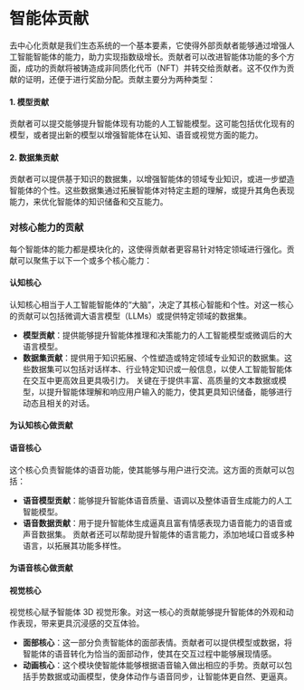 # 智能体贡献

去中心化贡献是我们生态系统的一个基本要素，它使得外部贡献者能够通过增强人工智能智能体的能力，助力实现指数级增长。贡献者可以改进智能体功能的多个方面，成功的贡献将被铸造成非同质化代币（NFT）并转交给贡献者。这不仅作为贡献的证明，还便于进行奖励分配。贡献主要分为两种类型：

#### 1. 模型贡献

贡献者可以提交能够提升智能体现有功能的人工智能模型。这可能包括优化现有的模型，或者提出新的模型以增强智能体在认知、语音或视觉方面的能力。

#### 2. 数据集贡献

贡献者可以提供基于知识的数据集，以增强智能体的领域专业知识，或进一步塑造智能体的个性。这些数据集通过拓展智能体对特定主题的理解，或提升其角色表现能力，来优化智能体的知识储备和交互能力。

### 对核心能力的贡献

每个智能体的能力都是模块化的，这使得贡献者更容易针对特定领域进行强化。贡献可以聚焦于以下一个或多个核心能力：

#### 认知核心

认知核心相当于人工智能智能体的“大脑”，决定了其核心智能和个性。对这一核心的贡献可以包括微调大语言模型（LLMs）或提供特定领域的数据集。

- **模型贡献**：提供能够提升智能体推理和决策能力的人工智能模型或微调后的大语言模型。
- **数据集贡献**：提供用于知识拓展、个性塑造或特定领域专业知识的数据集。这些数据集可以包括对话样本、行业特定知识或一般信息，以使人工智能智能体在交互中更高效且更具吸引力。
  关键在于提供丰富、高质量的文本数据或模型，以提升智能体理解和响应用户输入的能力，使其更具知识储备，能够进行动态且相关的对话。

#### 为认知核心做贡献

#### 语音核心

这个核心负责智能体的语音功能，使其能够与用户进行交流。这方面的贡献可以包括：

- **语音模型贡献**：能够提升智能体语音质量、语调以及整体语音生成能力的人工智能模型。
- **语音数据贡献**：用于提升智能体生成逼真且富有情感表现力语音能力的语音或声音数据集。
  贡献者还可以帮助提升智能体的语言能力，添加地域口音或多种语言，以拓展其功能多样性。

#### 为语音核心做贡献

#### 视觉核心

视觉核心赋予智能体 3D 视觉形象。对这一核心的贡献能够提升智能体的外观和动作表现，带来更具沉浸感的交互体验。

- **面部核心**：这一部分负责智能体的面部表情。贡献者可以提供模型或数据，将智能体的语音转化为恰当的面部动作，使其在交互过程中能够展现情感。
- **动画核心**：这个模块使智能体能够根据语音输入做出相应的手势。贡献可以包括手势数据或动画模型，使身体动作与语音同步，让智能体更自然、更逼真。
